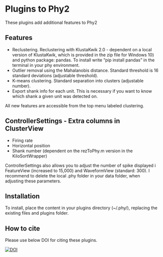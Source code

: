 # Plugins to Phy2
These plugins add additional features to Phy2

## Features
* Reclustering. Reclustering with KlustaKwik 2.0 - dependent on a local version of KlustaKwik, which is provided in the zip file for Windows 10) and python package: pandas. To install write “pip install pandas” in the terminal in your phy environment.
* Outlier removal using the Mahalanobis distance. Standard threshold is 16 standard deviations (adjustable threshold).
* K-means clustering. Standard separation into clusters (adjustable number).
* Export shank info for each unit. This is necessary if you want to know which shank a given unit was detected on.

All new features are accessible from the top menu labeled clustering.

## ControllerSettings - Extra columns in ClusterView
* Firing rate
* Horizontal position
* Shank number (dependent on the rezToPhy.m version in the KiloSortWrapper)

ControllerSettings also allows you to adjust the number of spike displayed i FeatureView (increased to 15,000) and WaveformView (standard: 300). I recommend to delete the local .phy folder in your data folder, when adjusting these parameters.

## Installation 
To install, place the content in your plugins directory (~/.phy/), replacing the existing files and plugins folder.

## How to cite
Please use below DOI for citing these plugins.

<a href="https://zenodo.org/badge/latestdoi/126424002"><img src="https://zenodo.org/badge/126424002.svg" alt="DOI"></a>
